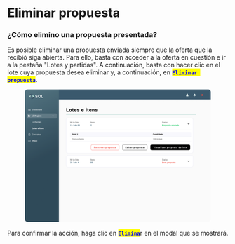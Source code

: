# Eliminar propuesta

### ¿Cómo elimino una propuesta presentada?

Es posible eliminar una propuesta enviada siempre que la oferta que la recibió siga abierta. Para ello, basta con acceder a la oferta en cuestión e ir a la pestaña "Lotes y partidas". A continuación, basta con hacer clic en el lote cuya propuesta desea eliminar y, a continuación, en <mark style="color:blue;">**`Eliminar propuesta`**</mark>.

<figure><img src="../../../.gitbook/assets/Lotes e itens (2).png" alt=""><figcaption></figcaption></figure>

Para confirmar la acción, haga clic en <mark style="color:blue;">**`Elimina`**</mark>r en el modal que se mostrará.
